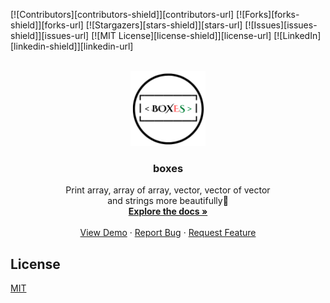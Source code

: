 <!-- [![Contributors][contributors-shield]][https://github.com/gv211432]
[![Forks][forks-shield]][https://github.com/gv211432/boxes/network/members]
[![Stargazers][stars-shield]][https://github.com/gv211432/boxes/stargazers]
[![Issues][issues-shield]][https://github.com/gv211432/boxes/issues]
[![MIT License][license-shield]][https://github.com/gv211432/boxes/blob/main/license] -->

[![Contributors][contributors-shield]][contributors-url]
[![Forks][forks-shield]][forks-url]
[![Stargazers][stars-shield]][stars-url]
[![Issues][issues-shield]][issues-url]
[![MIT License][license-shield]][license-url]
[![LinkedIn][linkedin-shield]][linkedin-url]

<!--
[![License: MIT](https://img.shields.io/badge/License-MIT-yellow.svg)](https://github.com/gv211432/boxes/blob/main/license) -->

<!-- [![LinkedIn][linkedin-shield]][linkedin-url] -->

<!-- PROJECT LOGO -->
<br />
<div align="center">
  <a href="https://github.com/othneildrew/Best-README-Template">
    <img src="docs/logo/box-circle.png" alt="Logo" width="120" height="120" >
  </a>
  
  <h3 align="center">boxes</h3>

  <p align="center">
    Print array, array of array, vector, vector of vector <br> and strings more beautifully👰
    <br />
    <a href="#"><strong>Explore the docs »</strong></a>
    <br />
    <br />
    <a href="https://github.com/othneildrew/Best-README-Template">View Demo</a>
    ·
    <a href="https://github.com/gv211432/boxes/issues">Report Bug</a>
    ·
    <a href="https://github.com/gv211432/boxes/issues">Request Feature</a>
  </p>
</div>

## License

[MIT](https://github.com/gv211432/boxes/blob/main/LICENSE)
